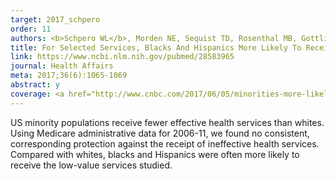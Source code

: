 ```yaml
---
target: 2017_schpero
order: 11
authors: <b>Schpero WL</b>, Morden NE, Sequist TD, Rosenthal MB, Gottlieb DJ, Colla CH
title: For Selected Services, Blacks And Hispanics More Likely To Receive Low-Value Care Than Whites
link: https://www.ncbi.nlm.nih.gov/pubmed/28583965
journal: Health Affairs
meta: 2017;36(6):1065-1069
abstract: y
coverage: <a href="http://www.cnbc.com/2017/06/05/minorities-more-likely-than-whites-to-get-low-value-health-care.html" target="_blank">CNBC</a>, <a href="http://www.ctpost.com/local/article/Yale-study-Patients-of-color-more-likely-to-get-11197613.php" target="_blank"><i>CT Post</i></a>, <a href="http://khn.org/news/quantity-over-quality-minorities-shown-to-get-an-excess-of-ineffective-care/" target="_blank">Kaiser Health News</a>, <a href="https://www.modernhealthcare.com/article/20170609/NEWS/170609880/minority-populations-are-more-vulnerable-to-low-value-care" target="_blank">Modern Healthcare</a>, <a href="http://www.politico.com/tipsheets/politico-pulse/2017/06/06/senate-health-bill-could-be-ready-by-end-of-week-220691" target="_blank">Politico</a>, <a href="https://www.healthaffairs.org/do/10.1377/hp20170614.890406/abs/" target="_blank">WTOP</a>
---
```

US minority populations receive fewer effective health services than whites. Using Medicare administrative data for 2006-11, we found no consistent, corresponding protection against the receipt of ineffective health services. Compared with whites, blacks and Hispanics were often more likely to receive the low-value services studied.
